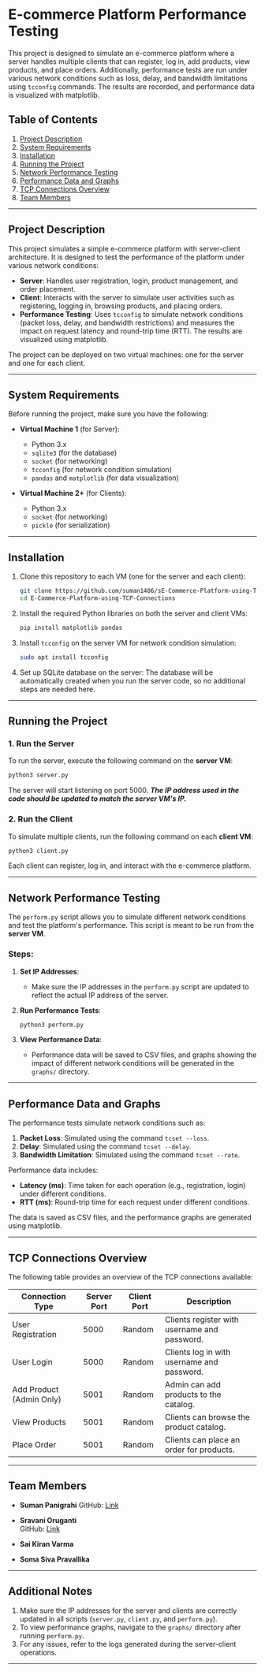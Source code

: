 # E-commerce Platform Performance Testing

This project is designed to simulate an e-commerce platform where a server handles multiple clients that can register, log in, add products, view products, and place orders. Additionally, performance tests are run under various network conditions such as loss, delay, and bandwidth limitations using `tcconfig` commands. The results are recorded, and performance data is visualized with matplotlib.

## Table of Contents

1. [Project Description](#project-description)
2. [System Requirements](#system-requirements)
3. [Installation](#installation)
4. [Running the Project](#running-the-project)
5. [Network Performance Testing](#network-performance-testing)
6. [Performance Data and Graphs](#performance-data-and-graphs)
7. [TCP Connections Overview](#tcp-connections-overview)
8. [Team Members](#team-members)

---

## Project Description

This project simulates a simple e-commerce platform with server-client architecture. It is designed to test the performance of the platform under various network conditions:

- **Server**: Handles user registration, login, product management, and order placement.
- **Client**: Interacts with the server to simulate user activities such as registering, logging in, browsing products, and placing orders.
- **Performance Testing**: Uses `tcconfig` to simulate network conditions (packet loss, delay, and bandwidth restrictions) and measures the impact on request latency and round-trip time (RTT). The results are visualized using matplotlib.

The project can be deployed on two virtual machines: one for the server and one for each client.

---

## System Requirements

Before running the project, make sure you have the following:

- **Virtual Machine 1** (for Server):
  - Python 3.x
  - `sqlite3` (for the database)
  - `socket` (for networking)
  - `tcconfig` (for network condition simulation)
  - `pandas` and `matplotlib` (for data visualization)

- **Virtual Machine 2+** (for Clients):
  - Python 3.x
  - `socket` (for networking)
  - `pickle` (for serialization)

---

## Installation

1. Clone this repository to each VM (one for the server and each client):
    ```bash
    git clone https://github.com/suman1406/sE-Commerce-Platform-using-TCP-Connections.git
    cd E-Commerce-Platform-using-TCP-Connections
    ```

2. Install the required Python libraries on both the server and client VMs:
    ```bash
    pip install matplotlib pandas
    ```

3. Install `tcconfig` on the server VM for network condition simulation:
    ```bash
    sudo apt install tcconfig
    ```

4. Set up SQLite database on the server:
    The database will be automatically created when you run the server code, so no additional steps are needed here.

---

## Running the Project

### 1. Run the Server

To run the server, execute the following command on the **server VM**:
```bash
python3 server.py
```

The server will start listening on port 5000. ***The IP address used in the code should be updated to match the server VM's IP.***

### 2. Run the Client

To simulate multiple clients, run the following command on each **client VM**:
```bash
python3 client.py
```

Each client can register, log in, and interact with the e-commerce platform.

---

## Network Performance Testing

The `perform.py` script allows you to simulate different network conditions and test the platform's performance. This script is meant to be run from the **server VM**.

### Steps:

1. **Set IP Addresses**:
    - Make sure the IP addresses in the `perform.py` script are updated to reflect the actual IP address of the server.

2. **Run Performance Tests**:
    ```bash
    python3 perform.py
    ```

3. **View Performance Data**:
   - Performance data will be saved to CSV files, and graphs showing the impact of different network conditions will be generated in the `graphs/` directory.

---

## Performance Data and Graphs

The performance tests simulate network conditions such as:

1. **Packet Loss**: Simulated using the command `tcset --loss`.
2. **Delay**: Simulated using the command `tcset --delay`.
3. **Bandwidth Limitation**: Simulated using the command `tcset --rate`.

Performance data includes:

- **Latency (ms)**: Time taken for each operation (e.g., registration, login) under different conditions.
- **RTT (ms)**: Round-trip time for each request under different conditions.
  
The data is saved as CSV files, and the performance graphs are generated using matplotlib.

---

## TCP Connections Overview

The following table provides an overview of the TCP connections available:

| Connection Type          | Server Port | Client Port | Description                                     |
|--------------------------|-------------|-------------|-------------------------------------------------|
| User Registration         | 5000        | Random      | Clients register with username and password.    |
| User Login                | 5000        | Random      | Clients log in with username and password.      |
| Add Product (Admin Only)  | 5001        | Random      | Admin can add products to the catalog.          |
| View Products             | 5001        | Random      | Clients can browse the product catalog.         |
| Place Order               | 5001        | Random      | Clients can place an order for products.        |

---

## Team Members

- **Suman Panigrahi** 
  GitHub: [Link](https://github.com/suman1406)
  
- **Sravani Oruganti**  
  GitHub: [Link](https://github.com/sravs-01)

- **Sai Kiran Varma**  
  <!-- GitHub: [Link] -->

- **Soma Siva Pravallika**  
  <!-- GitHub: [Link] -->

---

## Additional Notes

1. Make sure the IP addresses for the server and clients are correctly updated in all scripts (`server.py`, `client.py`, and `perform.py`).
2. To view performance graphs, navigate to the `graphs/` directory after running `perform.py`.
3. For any issues, refer to the logs generated during the server-client operations.

---
